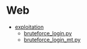 # Web

+ [exploitation](./exploitation/)
  + [bruteforce_login.py](./exploitation/bruteforce_login.py)
  + [bruteforce_login_mt.py](./exploitation/bruteforce_login_mt.py)